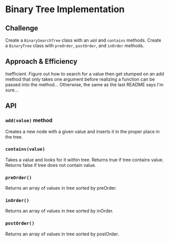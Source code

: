 # Binary Tree Implementation

## Challenge
Create a `BinarySearchTree` class with an `add` and `contains` methods. Create a `BinaryTree` class with `preOrder`, `postOrder`, and `inOrder` methods.

## Approach & Efficiency
Inefficient. Figure out how to search for a value then get stumped on an add method that only takes one argument before realizing a function can be passed into the method... Otherwise, the same as the last README says I'm sure...

## API

### `add(value)` method 
Creates a new node with a given value and inserts it in the proper place in the tree.

### `contains(value)`
Takes a value and looks for it within tree. Returns true if tree contains value. Returns false if tree does not contain value.

### `preOrder()`
Returns an array of values in tree sorted by preOrder.

### `inOrder()`
Returns an array of values in tree sorted by inOrder.

### `postOrder()`
Returns an array of values in tree sorted by postOrder.
